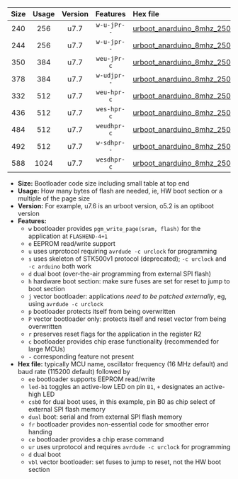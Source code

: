 |Size|Usage|Version|Features|Hex file|
|:-:|:-:|:-:|:-:|:--|
|240|256|u7.7|`w-u-jPr--`|[urboot_anarduino_8mhz_250000bps_led+b1_ur_vbl.hex](https://raw.githubusercontent.com/stefanrueger/urboot.hex/main/boards/anarduino/fcpu_8mhz/250000_bps/urboot_anarduino_8mhz_250000bps_led+b1_ur_vbl.hex)|
|244|256|u7.7|`w-u-jpr--`|[urboot_anarduino_8mhz_250000bps_led+b1_fr_ur_vbl.hex](https://raw.githubusercontent.com/stefanrueger/urboot.hex/main/boards/anarduino/fcpu_8mhz/250000_bps/urboot_anarduino_8mhz_250000bps_led+b1_fr_ur_vbl.hex)|
|350|384|u7.7|`weu-jPr-c`|[urboot_anarduino_8mhz_250000bps_ee_led+b1_fr_ce_ur_vbl.hex](https://raw.githubusercontent.com/stefanrueger/urboot.hex/main/boards/anarduino/fcpu_8mhz/250000_bps/urboot_anarduino_8mhz_250000bps_ee_led+b1_fr_ce_ur_vbl.hex)|
|378|384|u7.7|`w-udjpr--`|[urboot_anarduino_8mhz_250000bps_led+b1_csd5_dual_ur_vbl.hex](https://raw.githubusercontent.com/stefanrueger/urboot.hex/main/boards/anarduino/fcpu_8mhz/250000_bps/urboot_anarduino_8mhz_250000bps_led+b1_csd5_dual_ur_vbl.hex)|
|332|512|u7.7|`weu-hpr-c`|[urboot_anarduino_8mhz_250000bps_ee_led+b1_fr_ce_ur.hex](https://raw.githubusercontent.com/stefanrueger/urboot.hex/main/boards/anarduino/fcpu_8mhz/250000_bps/urboot_anarduino_8mhz_250000bps_ee_led+b1_fr_ce_ur.hex)|
|436|512|u7.7|`wes-hpr-c`|[urboot_anarduino_8mhz_250000bps_ee_led+b1_fr_ce.hex](https://raw.githubusercontent.com/stefanrueger/urboot.hex/main/boards/anarduino/fcpu_8mhz/250000_bps/urboot_anarduino_8mhz_250000bps_ee_led+b1_fr_ce.hex)|
|484|512|u7.7|`weudhpr-c`|[urboot_anarduino_8mhz_250000bps_ee_led+b1_csd5_dual_fr_ce_ur.hex](https://raw.githubusercontent.com/stefanrueger/urboot.hex/main/boards/anarduino/fcpu_8mhz/250000_bps/urboot_anarduino_8mhz_250000bps_ee_led+b1_csd5_dual_fr_ce_ur.hex)|
|492|512|u7.7|`w-sdhpr--`|[urboot_anarduino_8mhz_250000bps_led+b1_csd5_dual_fr.hex](https://raw.githubusercontent.com/stefanrueger/urboot.hex/main/boards/anarduino/fcpu_8mhz/250000_bps/urboot_anarduino_8mhz_250000bps_led+b1_csd5_dual_fr.hex)|
|588|1024|u7.7|`wesdhpr-c`|[urboot_anarduino_8mhz_250000bps_ee_led+b1_csd5_dual_fr_ce.hex](https://raw.githubusercontent.com/stefanrueger/urboot.hex/main/boards/anarduino/fcpu_8mhz/250000_bps/urboot_anarduino_8mhz_250000bps_ee_led+b1_csd5_dual_fr_ce.hex)|

- **Size:** Bootloader code size including small table at top end
- **Usage:** How many bytes of flash are needed, ie, HW boot section or a multiple of the page size
- **Version:** For example, u7.6 is an urboot version, o5.2 is an optiboot version
- **Features:**
  + `w` bootloader provides `pgm_write_page(sram, flash)` for the application at `FLASHEND-4+1`
  + `e` EEPROM read/write support
  + `u` uses urprotocol requiring `avrdude -c urclock` for programming
  + `s` uses skeleton of STK500v1 protocol (deprecated); `-c urclock` and `-c arduino` both work
  + `d` dual boot (over-the-air programming from external SPI flash)
  + `h` hardware boot section: make sure fuses are set for reset to jump to boot section
  + `j` vector bootloader: applications *need to be patched externally*, eg, using `avrdude -c urclock`
  + `p` bootloader protects itself from being overwritten
  + `P` vector bootloader only: protects itself and reset vector from being overwritten
  + `r` preserves reset flags for the application in the register R2
  + `c` bootloader provides chip erase functionality (recommended for large MCUs)
  + `-` corresponding feature not present
- **Hex file:** typically MCU name, oscillator frequency (16 MHz default) and baud rate (115200 default) followed by
  + `ee` bootloader supports EEPROM read/write
  + `led-b1` toggles an active-low LED on pin `B1`, `+` designates an active-high LED
  + `csb0` for dual boot uses, in this example, pin B0 as chip select of external SPI flash memory
  + `dual` boot: serial and from external SPI flash memory
  + `fr` bootloader provides non-essential code for smoother error handing
  + `ce` bootloader provides a chip erase command
  + `ur` uses urprotocol and requires `avrdude -c urclock` for programming
  + `d` dual boot
  + `vbl` vector bootloader: set fuses to jump to reset, not the HW boot section
